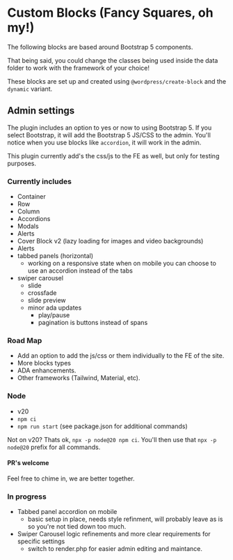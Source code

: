 # Custom Blocks (Fancy Squares, oh my!)

The following blocks are based around Bootstrap 5 components.

That being said, you could change the classes being used inside the data folder to work with the framework of your choice!

These blocks are set up and created using `@wordpress/create-block` and the `dynamic` variant.

## Admin settings

The plugin includes an option to yes or now to using Bootstrap 5.  If you select Bootstrap, it will add the Bootstrap 5 JS/CSS to the admin. You'll notice when you use blocks like `accordion`, it will work in the admin.

This plugin currently add's the css/js to the FE as well, but only for testing purposes.

### Currently includes

- Container
- Row
- Column
- Accordions
- Modals
- Alerts
- Cover Block v2 (lazy loading for images and video backgrounds)
- Alerts
- tabbed panels (horizontal)
  - working on a responsive state when on mobile you can choose to use an accordion instead of the tabs
- swiper carousel
  - slide
  - crossfade
  - slide preview
  - minor ada updates
    - play/pause
    - pagination is buttons instead of spans

### Road Map

- Add an option to add the js/css or them individually to the FE of the site.
- More blocks types
- ADA enhancements.
- Other frameworks (Tailwind, Material, etc).

### Node

- v20
- `npm ci`
- `npm run start` (see package.json for additional commands)

Not on v20? Thats ok, `npx -p node@20 npm ci`. You'll then use that `npx -p node@20` prefix for all commands.

#### PR's welcome

Feel free to chime in, we are better together.

### In progress

- Tabbed panel accordion on mobile
  - basic setup in place, needs style refinment, will probably leave as is so you're not tied down too much.
- Swiper Carousel logic refinements and more clear requirements for specific settings
  - switch to render.php for easier admin editing and maintance.
